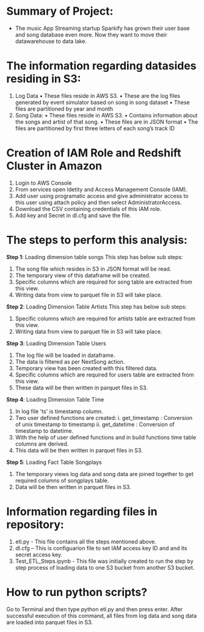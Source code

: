 # Summary of Project:
- The music App Streaming startup Sparkify has grown their user base and song database even more. Now they want to move their datawarehouse to data lake.

# The information regarding datasides residing in S3:
1. Log Data
• 	These files reside in AWS S3.
•	These are the log files generated by event simulator based on song in song dataset
•	These files are partitioned by year and month
2. Song Data:
• 	These files reside in AWS S3.
•	Contains information about the songs and artist of that song.
•	These files are in JSON format
•	The files are partitioned by first three letters of each song’s track ID

# Creation of IAM Role and Redshift Cluster in Amazon
1. Login to AWS Console
2. From services open Idetity and Access Management Console (IAM).
3. Add user using programatic access and give administrator access to this user using attach policy and then select AdministratorAccess.
4. Download the CSV containing credentials of this IAM role.
5. Add key and Secret in dl.cfg and save the file.

# The steps to perform this analysis:
**Step 1**: Loading dimension table songs
This step has below sub steps:
1. The song file which resides in S3 in JSON format will be read.
2. The temporary view of this dataframe will be created.
3. Specific columns which are required for song table are extracted from this view.
4. Writing data from view to parquet file in S3 will take place.

**Step 2**: Loading Dimension Table Artists
This step has below sub steps:
1. Specific columns which are required for artists table are extracted from this view.
2. Writing data from view to parquet file in S3 will take place.

**Step 3**: Loading Dimension Table Users
1. The log file will be loaded in dataframe.
2. The data is filtered as per NextSong action.
3. Temporary view has been created with this filtered data.
4. Specific columns which are required for users table are extracted from this view.
5. These data will be then written in parquet files in S3.

**Step 4**: Loading Dimension Table Time
1. In log file 'ts' is timestamp column.
2. Two user defined functions are created:
	i. get_timestamp : Conversion of unix timestamp to timestamp
	ii. get_datetime : Conversion of timestamp to datetime.
3. With the help of user defined functions and in build functions time table columns are derived.
4. This data will be then written in parquet files in S3.

**Step 5**: Loading Fact Table Songplays
1. The temporary views log data and song data are joined together to get required columns of songplays table.
2. Data will be then written in parquet files in S3.

# Information regarding files in repository:
1.	etl.py - This file contains all the steps mentioned above.
2.	dl.cfg – This is configuarion file to set IAM access key ID and and its secret access key.
3.  Test_ETL_Steps.ipynb -  This file was initially created to run the step by step process of loading data to one S3 bucket from another S3 bucket.

# How to run python scripts?
  Go to Terminal and then type python etl.py and then press enter. After successful execution of this command, all files from log data and song data are loaded into parquet files in S3.
